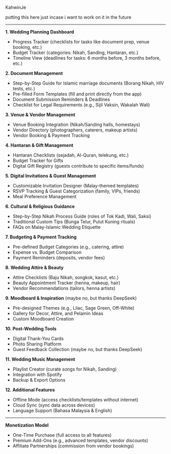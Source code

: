 KahwinJe

putting this here just incase i want to work on it in the future

---  
**1. Wedding Planning Dashboard**  
- Progress Tracker (checklists for tasks like document prep, venue booking, etc.)  
- Budget Tracker (categories: Nikah, Sanding, Hantaran, etc.)  
- Timeline View (deadlines for tasks: 6 months before, 3 months before, etc.)  

**2. Document Management**  
- Step-by-Step Guide for Islamic marriage documents (Borang Nikah, HIV tests, etc.)  
- Pre-filled Form Templates (fill and print directly from the app)  
- Document Submission Reminders & Deadlines  
- Checklist for Legal Requirements (e.g., Sijil Vaksin, Wakalah Wali)  

**3. Venue & Vendor Management**  
- Venue Booking Integration (Nikah/Sanding halls, homestays)  
- Vendor Directory (photographers, caterers, makeup artists)  
- Vendor Booking & Payment Tracking  

**4. Hantaran & Gift Management**  
- Hantaran Checklists (sejadah, Al-Quran, telekung, etc.)  
- Budget Tracker for Gifts  
- Digital Gift Registry (guests contribute to specific items/funds)  

**5. Digital Invitations & Guest Management**  
- Customizable Invitation Designer (Malay-themed templates)  
- RSVP Tracking & Guest Categorization (family, VIPs, friends)  
- Meal Preference Management  

**6. Cultural & Religious Guidance**  
- Step-by-Step Nikah Process Guide (roles of Tok Kadi, Wali, Saksi)  
- Traditional Custom Tips (Bunga Telur, Pulut Kuning rituals)  
- FAQs on Malay-Islamic Wedding Etiquette  

**7. Budgeting & Payment Tracking**  
- Pre-defined Budget Categories (e.g., catering, attire)  
- Expense vs. Budget Comparison  
- Payment Reminders (deposits, vendor fees)  

**8. Wedding Attire & Beauty**  
- Attire Checklists (Baju Nikah, songkok, kasut, etc.)  
- Beauty Appointment Tracker (henna, makeup, hair)  
- Vendor Recommendations (tailors, henna artists)  

**9. Moodboard & Inspiration** (maybe no, but thanks DeepSeek)
- Pre-designed Themes (e.g., Lilac, Sage Green, Off-White)  
- Gallery for Decor, Attire, and Pelamin Ideas  
- Custom Moodboard Creation  

**10. Post-Wedding Tools**  
- Digital Thank-You Cards  
- Photo Sharing Platform  
- Guest Feedback Collection (maybe no, but thanks DeepSeek)

**11. Wedding Music Management**  
- Playlist Creator (curate songs for Nikah, Sanding)  
- Integration with Spotify
- Backup & Export Options  

**12. Additional Features**  
- Offline Mode (access checklists/templates without internet)  
- Cloud Sync (sync data across devices)  
- Language Support (Bahasa Malaysia & English)  

---  
**Monetization Model**  
- One-Time Purchase (full access to all features)  
- Premium Add-Ons (e.g., advanced templates, vendor discounts)  
- Affiliate Partnerships (commission from vendor bookings)  
